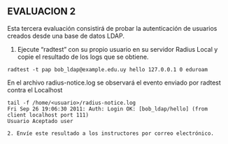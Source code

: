 ## EVALUACION 2

Esta tercera evaluación consistirá de probar la autenticación de usuarios creados desde una base de datos LDAP.

1. Ejecute “radtest” con su propio usuario en su servidor Radius Local y copie el resultado de los logs que se obtiene.

```
radtest -t pap bob_ldap@example.edu.uy hello 127.0.0.1 0 eduroam
```

En el archivo radius-notice.log se observará el evento enviado por radtest contra el Localhost

```
tail -f /home/<usuario>/radius-notice.log
Fri Sep 26 19:06:30 2011: Auth: Login OK: [bob_ldap/hello] (from client localhost port 111)
Usuario Aceptado user

2. Envíe este resultado a los instructores por correo electrónico.

